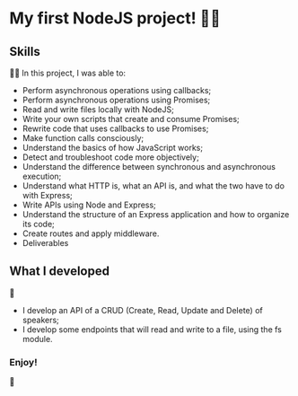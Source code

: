 # My first NodeJS project! 👩‍💻

<h2>Skills</h2> 🤹🏻
In this project, I was able to:

- Perform asynchronous operations using callbacks;
- Perform asynchronous operations using Promises;
- Read and write files locally with NodeJS;
- Write your own scripts that create and consume Promises;
- Rewrite code that uses callbacks to use Promises;
- Make function calls consciously;
- Understand the basics of how JavaScript works;
- Detect and troubleshoot code more objectively;
- Understand the difference between synchronous and asynchronous execution;
- Understand what HTTP is, what an API is, and what the two have to do with Express;
- Write APIs using Node and Express;
- Understand the structure of an Express application and how to organize its code;
- Create routes and apply middleware.
- Deliverables

<h2>What I developed</h2> 🤔

- I develop an API of a CRUD (Create, Read, Update and Delete) of speakers;
- I develop some endpoints that will read and write to a file, using the fs module.

<h3>Enjoy!</h3> 🥰
